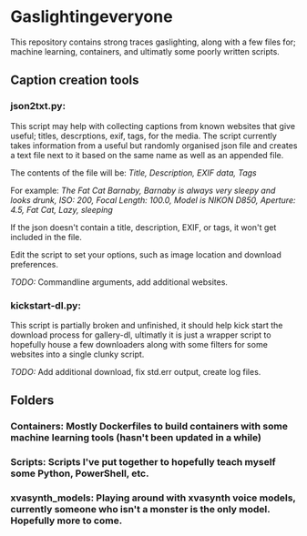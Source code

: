 # Gaslightingeveryone
This repository contains strong traces gaslighting, along with a few files for; machine learning, containers, and ultimatly some poorly written scripts.

## Caption creation tools
### json2txt.py:
This script may help with collecting captions from known websites that give useful; titles, descrptions, exif, tags, for the media. 
The script currently takes information from a useful but randomly organised json file and creates a text file next to it based on the same name as well as an appended file.

The contents of the file will be: *Title, Description, EXIF data, Tags*

For example: *The Fat Cat Barnaby, Barnaby is always very sleepy and looks drunk, ISO: 200, Focal Length: 100.0, Model is NIKON D850, Aperture: 4.5, Fat Cat, Lazy, sleeping*

If the json doesn't contain a title, description, EXIF, or tags, it won't get included in the file.

Edit the script to set your options, such as image location and download preferences.

*TODO:* 
Commandline arguments, add additional websites.

### kickstart-dl.py:
This script is partially broken and unfinished, it should help kick start the download process for gallery-dl, ultimatly it is just a wrapper script to hopefully house a few downloaders along with some filters for some websites into a single clunky script.

*TODO:*
Add additional download, fix std.err output, create log files. 

## Folders
### Containers: Mostly Dockerfiles to build containers with some machine learning tools (hasn't been updated in a while)
### Scripts: Scripts I've put together to hopefully teach myself some Python, PowerShell, etc. 
### xvasynth_models: Playing around with xvasynth voice models, currently someone who isn't a monster is the only model. Hopefully more to come. 




